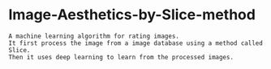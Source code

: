 # Image-Aesthetics-by-Slice-method
    A machine learning algorithm for rating images. 
    It first process the image from a image database using a method called Slice. 
    Then it uses deep learning to learn from the processed images. 

